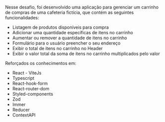 Nesse desafio, foi desenvolvido uma aplicação para gerenciar um carrinho de compras de uma cafeteria fictícia, que contém as seguintes funcionalidades:

- Listagem de produtos disponíveis para compra
- Adicionar uma quantidade específicas de itens no carrinho
- Aumentar ou remover a quantidade de itens no carrinho
- Formulário para o usuário preencher o seu endereço
- Exibir o total de itens no carrinho no Header
- Exibir o valor total da soma de itens no carrinho multiplicados pelo valor

Reforçados os conhecimentos em:

- React - ViteJs
- Typescript
- React-hook-form
- React-router-dom
- Styled-components
- Zod
- Immer
- Reducer
- ContextAPI